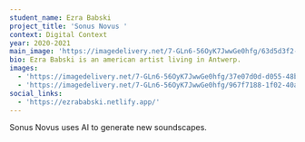```yaml
---
student_name: Ezra Babski
project_title: 'Sonus Novus '
context: Digital Context
year: 2020-2021
main_image: 'https://imagedelivery.net/7-GLn6-56OyK7JwwGe0hfg/63d5d3f2-5f9c-44f0-54dc-955c2d399000'
bio: Ezra Babski is an american artist living in Antwerp.
images:
  - 'https://imagedelivery.net/7-GLn6-56OyK7JwwGe0hfg/37e07d0d-d055-48b0-b75a-f0e25409ba00'
  - 'https://imagedelivery.net/7-GLn6-56OyK7JwwGe0hfg/967f7188-1f02-40ad-7331-fb40a7e9a600'
social_links:
  - 'https://ezrababski.netlify.app/'
---
```

Sonus Novus uses AI to generate new soundscapes.